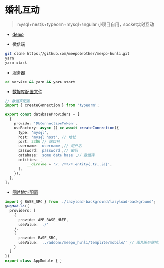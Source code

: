 # 婚礼互动

>   mysql+nestjs+typeorm+mysql+angular 小项目自用，socket实时互动

- [demo](https://meepo.com.cn/app/index.php?i=2&c=entry&do=index&m=meepo_hunli)

- 微信端

```sh
git clone https://github.com/meepobrother/meepo-hunli.git
yarn
yarn start
```

- 服务器
```sh
cd service && yarn && yarn start
```


- [数据库配置文件](service/src/database.providers.ts)

```ts
// 数据库配置
import { createConnection } from 'typeorm';

export const databaseProviders = [
  {
    provide: 'DbConnectionToken',
    useFactory: async () => await createConnection({
      type: 'mysql',
      host: 'mysql host', // 地址
      port: 3306,// 端口号
      username: 'username',// 用户名
      password: 'password',// 密码
      database: 'some data base',// 数据库
      entities: [
          __dirname + '/../**/*.entity{.ts,.js}',
      ],
    }),
  },
];


```

- [图片地址配置](src/app/app.module.ts)
```ts
import { BASE_SRC } from './lazyload-background/lazyload-background';
@NgModule({
  providers: [
    {
      provide: APP_BASE_HREF,
      useValue: './'
    },
    {
      provide: BASE_SRC,
      useValue: '../addons/meepo_hunli/template/mobile/' // 图片服务器地址
    }
  ]
})
export class AppModule { }

```